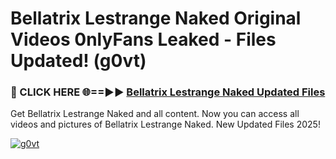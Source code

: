 # Bellatrix Lestrange Naked Original Videos 0nlyFans Leaked - Files Updated! (g0vt)

<h3>🔴 CLICK HERE 🌐==►► <a href="https://tinyurl.com/up5wt9bj" rel="nofollow">Bellatrix Lestrange Naked Updated Files</a></h3>

Get Bellatrix Lestrange Naked and all content. Now you can access all videos and pictures of Bellatrix Lestrange Naked. New Updated Files 2025!

[![g0vt](https://i.imgur.com/ABiUzMV.gif)](https://tinyurl.com/up5wt9bj)
